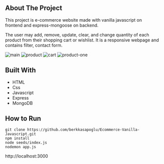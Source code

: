 ## About The Project

This project is e-commerce website made with vanilla javascript on frontend and express-mongoose on backend.

The user may add, remove, update, clear, and change quantity of each product from their shopping cart or wishlist.
It is a responsive webpage and contains filter, contact form.

![main](https://user-images.githubusercontent.com/75448998/151395939-cceeb88b-b4bf-4b4e-b418-d01fd58efcce.PNG)
![product](https://user-images.githubusercontent.com/75448998/151396015-86a8659c-f079-4d9f-adae-a30de315b0c5.PNG)
![cart](https://user-images.githubusercontent.com/75448998/151398089-954c1c86-4637-46f1-980f-9cc648882c2a.PNG)
![product-one](https://user-images.githubusercontent.com/75448998/151398103-3a4bd494-0743-4bd3-b636-becc1daf39fc.PNG)

## Built With

* HTML
* Css
* Javascript
* Express
* MongoDB

## How to Run
```
git clone https://github.com/berkkasapoglu/Ecommerce-Vanilla-Javascript.git
npm install
node seeds/index.js
nodemon app.js
```
http://localhost:3000

